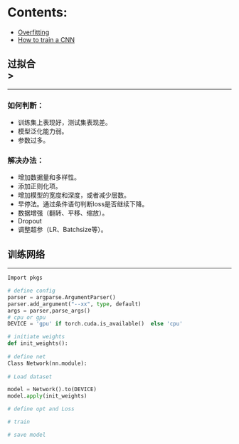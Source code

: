 # Contents:

- [Overfitting](#ovft)
- [How to train a CNN](#train)

## 过拟合<div id="ovft"></div>>

---

### 如何判断：

- 训练集上表现好，测试集表现差。
- 模型泛化能力弱。
- 参数过多。

### 解决办法：

- 增加数据量和多样性。
- 添加正则化项。
- 增加模型的宽度和深度，或者减少层数。
- 早停法。通过条件语句判断loss是否继续下降。
- 数据增强（翻转、平移、缩放）。
- Dropout
- 调整超参（LR、Batchsize等）。



## 训练网络<div id='train'></div>

---

```python
Import pkgs

# define config
parser = argparse.ArgumentParser()
parser.add_argument("--xx", type, default)
args = parser,parse_args()
# cpu or gpu
DEVICE = 'gpu' if torch.cuda.is_available()  else 'cpu'

# initiate weights
def init_weights():
 
# define net
Class Network(nn.module):
 
# Load dataset

model = Network().to(DEVICE)
model.apply(init_weights)

# define opt and Loss

# train

# save model
```


